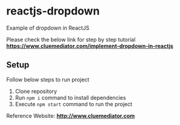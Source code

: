 # reactjs-dropdown
Example of dropdown in ReactJS

Please check the below link for step by step tutorial
**https://www.cluemediator.com/implement-dropdown-in-reactjs**

## Setup
Follow below steps to run project

1. Clone repository
2. Run `npm i` command to install dependencies
3. Execute `npm start` command to run the project

Reference Website: **http://www.cluemediator.com**

